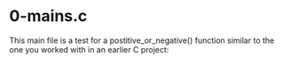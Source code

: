 # 0-mains.c
This main file is a test for a postitive_or_negative() function similar to the one you worked with in an earlier C project:
